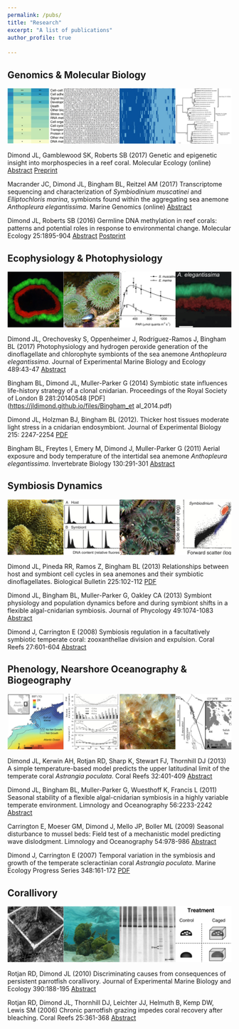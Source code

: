 ```yaml
---
permalink: /pubs/
title: "Research"
excerpt: "A list of publications"
author_profile: true

---
```



## Genomics & Molecular Biology

![genomics](/images/genomics.jpg)

Dimond JL, Gamblewood SK, Roberts SB (2017) Genetic and epigenetic insight into morphospecies in a reef coral. Molecular Ecology (online) [Abstract](https://onlinelibrary.wiley.com/doi/abs/10.1111/mec.14252) [Preprint](https://jldimond.github.io/files/Dimond_etal_Porites.pdf)

Macrander JC, Dimond JL, Bingham BL, Reitzel AM (2017) Transcriptome sequencing and characterization of _Symbiodinium muscatinei_ and _Elliptochloris marina_, symbionts found within the aggregating sea anemone _Anthopleura elegantissima_. Marine Genomics (online) [Abstract](https://www.sciencedirect.com/science/article/pii/S1874778717300223)

Dimond JL, Roberts SB (2016) Germline DNA methylation in reef corals: patterns and potential roles in response to environmental change. Molecular Ecology 25:1895-904 [Abstract](https://onlinelibrary.wiley.com/doi/full/10.1111/mec.13414) [Postprint](https://digital.lib.washington.edu/researchworks/bitstream/handle/1773/34298/Dimond_et_al-2015-Molecular_Ecology.pdf?sequence=1&isAllowed=y)

## Ecophysiology & Photophysiology

![physiology](/images/photophys.jpg)

Dimond JL, Orechovesky S, Oppenheimer J, Rodríguez-Ramos J, Bingham BL (2017) Photophysiology and hydrogen peroxide generation of the dinoflagellate and chlorophyte symbionts of the sea anemone _Anthopleura elegantissima_. Journal of Experimental Marine Biology and Ecology 489:43-47 [Abstract](https://www.sciencedirect.com/science/article/pii/S0022098117300400)

Bingham BL, Dimond JL, Muller-Parker G (2014) Symbiotic state influences life-history strategy of a clonal cnidarian. Proceedings of the Royal Society of London B 281:20140548 [PDF](https://jldimond.github.io/files/Bingham_et al_2014.pdf)

Dimond JL, Holzman BJ, Bingham BL (2012). Thicker host tissues moderate light stress in a cnidarian endosymbiont. Journal of Experimental Biology 215: 2247-2254 [PDF](https://jldimond.github.io/files/Dimond_etal_2012.pdf)

Bingham BL, Freytes I, Emery M, Dimond J, Muller-Parker G (2011) Aerial exposure and body temperature of the intertidal sea anemone _Anthopleura elegantissima_. Invertebrate Biology 130:291-301 [Abstract](https://onlinelibrary.wiley.com/doi/abs/10.1111/j.1744-7410.2011.00241.x)

## Symbiosis Dynamics

![symbiosis](/images/symbiosis.jpg)

Dimond JL, Pineda RR, Ramos Z, Bingham BL (2013) Relationships between host and symbiont cell cycles in sea anemones and their symbiotic dinoflagellates. Biological Bulletin 225:102-112 [PDF](https://jldimond.github.io/files/Dimond_et_al_2013-BiolBull.pdf)

Dimond JL, Bingham BL, Muller-Parker G, Oakley CA (2013) Symbiont physiology and population dynamics before and during symbiont shifts in a flexible algal-cnidarian symbiosis. Journal of Phycology 49:1074-1083 [Abstract](https://onlinelibrary.wiley.com/doi/abs/10.1111/jpy.12112)

Dimond J, Carrington E (2008) Symbiosis regulation in a facultatively symbiotic temperate coral: zooxanthellae division and expulsion. Coral Reefs 27:601-604 [Abstract](https://link.springer.com/article/10.1007/s00338-008-0363-x)

## Phenology, Nearshore Oceanography & Biogeography

![biogeography](/images/biogeog.jpg)

Dimond JL, Kerwin AH, Rotjan RD, Sharp K, Stewart FJ, Thornhill DJ (2013) A simple temperature-based model predicts the upper latitudinal limit of the temperate coral _Astrangia poculata_. Coral Reefs 32:401-409 [Abstract](https://link.springer.com/article/10.1007/s00338-012-0983-z)

Dimond JL, Bingham BL, Muller-Parker G, Wuesthoff K, Francis L (2011) Seasonal stability of a flexible algal-cnidarian symbiosis in a highly variable temperate environment. Limnology and Oceanography 56:2233-2242 [Abstract](https://aslopubs.onlinelibrary.wiley.com/doi/abs/10.4319/lo.2011.56.6.2233)

Carrington E, Moeser GM, Dimond J, Mello JP, Boller ML (2009) Seasonal disturbance to mussel beds: Field test of a mechanistic model predicting wave dislodgment. Limnology and Oceanography 54:978-986 [Abstract](https://aslopubs.onlinelibrary.wiley.com/doi/abs/10.4319/lo.2009.54.3.0978)

Dimond J, Carrington E (2007) Temporal variation in the symbiosis and growth of the temperate scleractinian coral _Astrangia poculata_. Marine Ecology Progress Series 348:161-172 [PDF](https://jldimond.github.io/files/DimondAndCarrington2007.pdf)

## Corallivory

![corallivory](/images/corallivory.jpg)

Rotjan RD, Dimond JL (2010) Discriminating causes from consequences of persistent parrotfish corallivory. Journal of Experimental Marine Biology and Ecology 390:188-195 [Abstract](https://www.sciencedirect.com/science/article/pii/S0022098110001577)

Rotjan RD, Dimond JL, Thornhill DJ, Leichter JJ, Helmuth B, Kemp DW, Lewis SM (2006) Chronic parrotfish grazing impedes coral recovery after bleaching. Coral Reefs 25:361-368 [Abstract](https://link.springer.com/article/10.1007/s00338-006-0120-y)
